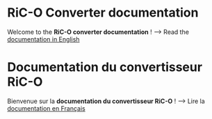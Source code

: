 
# RiC-O Converter documentation

Welcome to the **RiC-O converter documentation** !
--> Read the [documentation in English](en)

# Documentation du convertisseur RiC-O 

Bienvenue sur la **documentation du convertisseur RiC-O** !
--> Lire la [documentation en Français](fr)